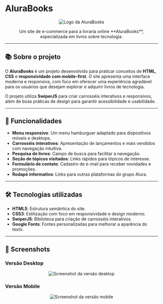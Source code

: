 # AluraBooks

<p align="center">
  <img src="https://github.com/MonicaHillman/alurabooks/blob/aula05/img/Logo.svg" alt="Logo da AluraBooks">
</p>

<p align="center">
  Um site de e-commerce para a livraria online **AluraBooks**, especializada em livros sobre tecnologia.
</p>

---

## 📚 Sobre o projeto

O **AluraBooks** é um projeto desenvolvido para praticar conceitos de **HTML**, **CSS** e **responsividade com mobile-first**. O site apresenta uma interface moderna e responsiva, com foco em oferecer uma experiência agradável para os usuários que desejam explorar e adquirir livros de tecnologia.

O projeto utiliza **SwiperJS** para criar carrosséis interativos e responsivos, além de boas práticas de design para garantir acessibilidade e usabilidade.

---

## 🚀 Funcionalidades

- **Menu responsivo**: Um menu hamburguer adaptado para dispositivos móveis e desktops.
- **Carrosséis interativos**: Apresentação de lançamentos e mais vendidos com navegação intuitiva.
- **Pesquisa de livros**: Campo de busca para facilitar a navegação.
- **Seção de tópicos visitados**: Links rápidos para tópicos de interesse.
- **Formulário de contato**: Cadastro de e-mail para receber novidades e promoções.
- **Rodapé informativo**: Links para outras plataformas do grupo Alura.

---

## 🛠️ Tecnologias utilizadas

- **HTML5**: Estrutura semântica do site.
- **CSS3**: Estilização com foco em responsividade e design moderno.
- **SwiperJS**: Biblioteca para criação de carrosséis interativos.
- **Google Fonts**: Fontes personalizadas para melhorar a aparência do texto.

---

## 📸 Screenshots

### Versão Desktop
<p align="center">
  <img src="https://imgur.com/6GsjQvJ.png" alt="Screenshot da versão desktop">
</p>

### Versão Mobile
<p align="center">
  <img src="https://i.imgur.com/PJGI4Nc.png" alt="Screenshot da versão mobile">
</p>
